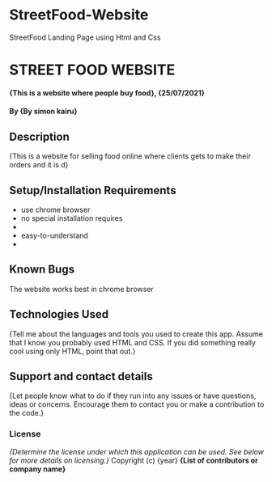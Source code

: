 # StreetFood-Website
StreetFood Landing Page using Html and Css
# STREET FOOD WEBSITE 
#### {This is a website where people buy food}, {25/07/2021}
#### By **{By simon kairu}**
## Description
{This is a website for selling food online where clients gets to make their orders and it is d}
## Setup/Installation Requirements
* use chrome browser
* no special installation requires
* 
* easy-to-understand
* 

## Known Bugs
The website works best in chrome browser
## Technologies Used
{Tell me about the languages and tools you used to create this app. Assume that I know you probably used HTML and CSS. If you did something really cool using only HTML, point that out.}
## Support and contact details
{Let people know what to do if they run into any issues or have questions, ideas or concerns.  Encourage them to contact you or make a contribution to the code.}
### License
*{Determine the license under which this application can be used.  See below for more details on licensing.}*
Copyright (c) {year} **{List of contributors or company name}**
  